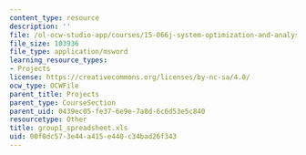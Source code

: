 ```yaml
---
content_type: resource
description: ''
file: /ol-ocw-studio-app/courses/15-066j-system-optimization-and-analysis-for-manufacturing-summer-2003/00f0dc573e44a415e440c34bad26f343_group1_spreadsheet.xls
file_size: 103936
file_type: application/msword
learning_resource_types:
- Projects
license: https://creativecommons.org/licenses/by-nc-sa/4.0/
ocw_type: OCWFile
parent_title: Projects
parent_type: CourseSection
parent_uid: 0439ec05-fe37-6e9e-7a8d-6c6d53e5c840
resourcetype: Other
title: group1_spreadsheet.xls
uid: 00f0dc57-3e44-a415-e440-c34bad26f343
---
```

